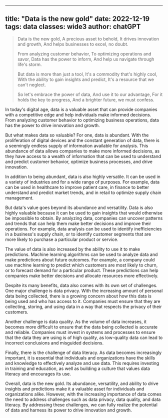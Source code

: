
---
title: "Data is the new gold"
date: 2022-12-19
tags: data
classes: wide3
author: chatGPT
---


> Data is the new gold,
> A precious asset to behold,
> It drives innovation and growth,
> And helps businesses to excel, no doubt.
> 
> From analyzing customer behavior,
> To optimizing operations and savor,
> Data has the power to inform,
> And help us navigate through life's storm.
> 
> But data is more than just a tool,
> It's a commodity that's highly cool,
> With the ability to gain insights and predict,
> It's a resource that we can't neglect.
> 
> So let's embrace the power of data,
> And use it to our advantage,
> For it holds the key to progress,
> And a brighter future, we must confess.

In today's digital age, data is a valuable asset that can provide companies with a competitive edge and help individuals make informed decisions. From analyzing customer behavior to optimizing business operations, data has the power to drive innovation and growth.

But what makes data so valuable? For one, data is abundant. With the proliferation of digital devices and the constant generation of data, there is a seemingly endless supply of information available for analysis. This abundance of data allows companies to make more informed decisions, as they have access to a wealth of information that can be used to understand and predict customer behavior, optimize business processes, and drive innovation.

In addition to being abundant, data is also highly versatile. It can be used in a variety of industries and for a wide range of purposes. For example, data can be used in healthcare to improve patient care, in finance to better understand and predict market trends, and in retail to optimize supply chain management.

But data's value goes beyond its abundance and versatility. Data is also highly valuable because it can be used to gain insights that would otherwise be impossible to obtain. By analyzing data, companies can uncover patterns and trends that can help them make better decisions and improve their operations. For example, data analysis can be used to identify inefficiencies in a business's supply chain, or to identify customer segments that are more likely to purchase a particular product or service.

The value of data is also increased by the ability to use it to make predictions. Machine learning algorithms can be used to analyze data and make predictions about future outcomes. For example, a company could use machine learning to predict which customers are most likely to churn, or to forecast demand for a particular product. These predictions can help companies make better decisions and allocate resources more effectively.

Despite its many benefits, data also comes with its own set of challenges. One major challenge is data privacy. With the increasing amount of personal data being collected, there is a growing concern about how this data is being used and who has access to it. Companies must ensure that they are collecting, storing, and using data in a way that respects the privacy of their customers.

Another challenge is data quality. As the volume of data increases, it becomes more difficult to ensure that the data being collected is accurate and reliable. Companies must invest in systems and processes to ensure that the data they are using is of high quality, as low-quality data can lead to incorrect conclusions and misguided decisions.

Finally, there is the challenge of data literacy. As data becomes increasingly important, it is essential that individuals and organizations have the skills and knowledge to effectively analyze and use data. This requires investing in training and education, as well as building a culture that values data literacy and encourages its use.

Overall, data is the new gold. Its abundance, versatility, and ability to drive insights and predictions make it a valuable asset for individuals and organizations alike. However, with the increasing importance of data comes the need to address challenges such as data privacy, data quality, and data literacy. By addressing these challenges, we can fully realize the potential of data and harness its power to drive innovation and growth.



